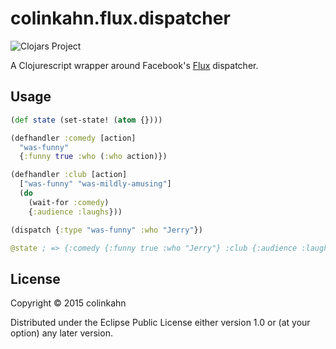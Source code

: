 # colinkahn.flux.dispatcher

![Clojars Project](http://clojars.org/colinkahn.flux.dispatcher/latest-version.svg)

A Clojurescript wrapper around Facebook's
[Flux](https://facebook.github.io/flux/) dispatcher.

## Usage

```cljs
(def state (set-state! (atom {})))

(defhandler :comedy [action]
  "was-funny"
  {:funny true :who (:who action)})

(defhandler :club [action]
  ["was-funny" "was-mildly-amusing"]
  (do
    (wait-for :comedy)
    {:audience :laughs}))

(dispatch {:type "was-funny" :who "Jerry"})

@state ; => {:comedy {:funny true :who "Jerry"} :club {:audience :laughs}}
```

## License

Copyright © 2015 colinkahn

Distributed under the Eclipse Public License either version 1.0 or (at
your option) any later version.
